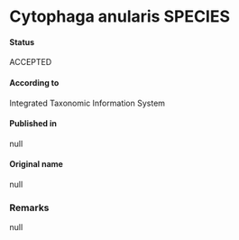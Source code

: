 Cytophaga anularis SPECIES
=======

#### Status
ACCEPTED

#### According to
Integrated Taxonomic Information System

#### Published in
null

#### Original name
null

### Remarks
null